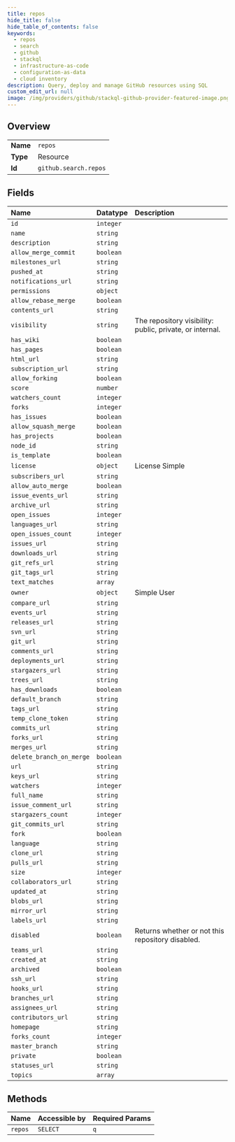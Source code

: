 ```yaml
---
title: repos
hide_title: false
hide_table_of_contents: false
keywords:
  - repos
  - search
  - github    
  - stackql
  - infrastructure-as-code
  - configuration-as-data
  - cloud inventory
description: Query, deploy and manage GitHub resources using SQL
custom_edit_url: null
image: /img/providers/github/stackql-github-provider-featured-image.png
---
```

  
    

## Overview
<table><tbody>
<tr><td><b>Name</b></td><td><code>repos</code></td></tr>
<tr><td><b>Type</b></td><td>Resource</td></tr>
<tr><td><b>Id</b></td><td><code>github.search.repos</code></td></tr>
</tbody></table>

## Fields
| Name | Datatype | Description |
|:-----|:---------|:------------|
| `id` | `integer` |  |
| `name` | `string` |  |
| `description` | `string` |  |
| `allow_merge_commit` | `boolean` |  |
| `milestones_url` | `string` |  |
| `pushed_at` | `string` |  |
| `notifications_url` | `string` |  |
| `permissions` | `object` |  |
| `allow_rebase_merge` | `boolean` |  |
| `contents_url` | `string` |  |
| `visibility` | `string` | The repository visibility: public, private, or internal. |
| `has_wiki` | `boolean` |  |
| `has_pages` | `boolean` |  |
| `html_url` | `string` |  |
| `subscription_url` | `string` |  |
| `allow_forking` | `boolean` |  |
| `score` | `number` |  |
| `watchers_count` | `integer` |  |
| `forks` | `integer` |  |
| `has_issues` | `boolean` |  |
| `allow_squash_merge` | `boolean` |  |
| `has_projects` | `boolean` |  |
| `node_id` | `string` |  |
| `is_template` | `boolean` |  |
| `license` | `object` | License Simple |
| `subscribers_url` | `string` |  |
| `allow_auto_merge` | `boolean` |  |
| `issue_events_url` | `string` |  |
| `archive_url` | `string` |  |
| `open_issues` | `integer` |  |
| `languages_url` | `string` |  |
| `open_issues_count` | `integer` |  |
| `issues_url` | `string` |  |
| `downloads_url` | `string` |  |
| `git_refs_url` | `string` |  |
| `git_tags_url` | `string` |  |
| `text_matches` | `array` |  |
| `owner` | `object` | Simple User |
| `compare_url` | `string` |  |
| `events_url` | `string` |  |
| `releases_url` | `string` |  |
| `svn_url` | `string` |  |
| `git_url` | `string` |  |
| `comments_url` | `string` |  |
| `deployments_url` | `string` |  |
| `stargazers_url` | `string` |  |
| `trees_url` | `string` |  |
| `has_downloads` | `boolean` |  |
| `default_branch` | `string` |  |
| `tags_url` | `string` |  |
| `temp_clone_token` | `string` |  |
| `commits_url` | `string` |  |
| `forks_url` | `string` |  |
| `merges_url` | `string` |  |
| `delete_branch_on_merge` | `boolean` |  |
| `url` | `string` |  |
| `keys_url` | `string` |  |
| `watchers` | `integer` |  |
| `full_name` | `string` |  |
| `issue_comment_url` | `string` |  |
| `stargazers_count` | `integer` |  |
| `git_commits_url` | `string` |  |
| `fork` | `boolean` |  |
| `language` | `string` |  |
| `clone_url` | `string` |  |
| `pulls_url` | `string` |  |
| `size` | `integer` |  |
| `collaborators_url` | `string` |  |
| `updated_at` | `string` |  |
| `blobs_url` | `string` |  |
| `mirror_url` | `string` |  |
| `labels_url` | `string` |  |
| `disabled` | `boolean` | Returns whether or not this repository disabled. |
| `teams_url` | `string` |  |
| `created_at` | `string` |  |
| `archived` | `boolean` |  |
| `ssh_url` | `string` |  |
| `hooks_url` | `string` |  |
| `branches_url` | `string` |  |
| `assignees_url` | `string` |  |
| `contributors_url` | `string` |  |
| `homepage` | `string` |  |
| `forks_count` | `integer` |  |
| `master_branch` | `string` |  |
| `private` | `boolean` |  |
| `statuses_url` | `string` |  |
| `topics` | `array` |  |
## Methods
| Name | Accessible by | Required Params |
|:-----|:--------------|:----------------|
| `repos` | `SELECT` | `q` |
